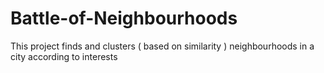 # Battle-of-Neighbourhoods
This project finds and clusters ( based on similarity ) neighbourhoods  in a city according to interests
